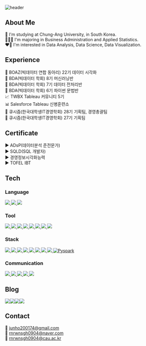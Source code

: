 ![header](https://capsule-render.vercel.app/api?type=waving&color=6994CDEE&height=300&section=header&text=kookguk&fontSize=90)

## About Me
🏫 I'm studying at Chung-Ang University, in South Korea.  
🧑🏻‍💻 I'm majoring in Business Administration and Applied Statistics.  
❤️‍🔥 I'm interested in Data Analysis, Data Science, Data Visualization.  

## Experience
🐘 BOAZ(빅데이터 연합 동아리) 22기 데이터 시각화  
🐻 BDA(빅데이터 학회) 8기 머신러닝반  
🐻 BDA(빅데이터 학회) 7기 데이터 전처리반  
🐻 BDA(빅데이터 학회) 6기 파이썬 문법반  
📈 TWBX Tableau 커뮤니티 5기    
📊 Salesforce Tableau 신병훈련소      
📱 큐시즘(한국대학생IT경영학회) 28기 기획팀, 경영총괄팀    
📱 큐시즘(한국대학생IT경영학회) 27기 기획팀

## Certificate
▶️ ADsP(데이터분석 준전문가)  
▶️ SQLD(SQL 개발자)  
▶️ 경영정보시각화능력  
▶️ TOFEL IBT

## Tech
<h3>Language</h3>
<a href="#">
    <img src="https://img.shields.io/badge/Python-3776AB?style=flat-square&logo=python&logoColor=white" style="border: none; text-decoration: none;">
</a>
<a href="#">
    <img src="https://img.shields.io/badge/SQL-4479A1?style=flat-square&logo=mysql&logoColor=white" style="border: none; text-decoration: none;">
</a>
<a href="#">
    <img src="https://img.shields.io/badge/R-276DC3?style=flat-square&logo=r&logoColor=white" style="border: none; text-decoration: none;">
</a>

<h3>Tool</h3>
<a href="#">
    <img src="https://img.shields.io/badge/Jupyter-F37626?style=flat-square&logo=jupyter&logoColor=white" style="border: none; text-decoration: none;">
</a>
<a href="#">
    <img src="https://img.shields.io/badge/Visual_Studio_Code-0078D4?style=flat-square&logo=visual-studio-code&logoColor=white" style="border: none; text-decoration: none;">
</a>
<a href="#">
    <img src="https://img.shields.io/badge/PyCharm-000000?style=flat-square&logo=pycharm&logoColor=white" style="border: none; text-decoration: none;">
</a>
<a href="#">
    <img src="https://img.shields.io/badge/RStudio-75AADB?style=flat-square&logo=rstudio&logoColor=white" style="border: none; text-decoration: none;">
</a>
<a href="#">
    <img src="https://img.shields.io/badge/MySQL-4479A1?style=flat-square&logo=mysql&logoColor=white" style="border: none; text-decoration: none;">
</a>
<a href="#">
    <img src="https://img.shields.io/badge/DBeaver-372923?style=flat-square&logo=dbeaver&logoColor=white" style="border: none; text-decoration: none;">
</a>
<a href="#">
    <img src="https://img.shields.io/badge/Tableau-E97627?style=flat-square&logo=Tableau&logoColor=white" style="border: none; text-decoration: none;">
</a>
<a href="#">
    <img src="https://img.shields.io/badge/Redash-FF4C4C?style=flat-square&logo=redash&logoColor=white" style="border: none; text-decoration: none;">
</a>

<h3>Stack</h3>
<a href="#">
    <img src="https://img.shields.io/badge/pandas-150458?style=flat-square&logo=pandas&logoColor=white" style="border: none; text-decoration: none;">
</a>
<a href="#">
    <img src="https://img.shields.io/badge/numpy-013243?style=flat-square&logo=numpy&logoColor=white" style="border: none; text-decoration: none;">
</a>
<a href="#">
    <img src="https://img.shields.io/badge/Matplotlib-FF5733?style=flat-square&logo=matplotlib&logoColor=white" style="border: none; text-decoration: none;">
</a>
<a href="#">
    <img src="https://img.shields.io/badge/Seaborn-3776AB?style=flat-square&logo=seaborn&logoColor=white" style="border: none; text-decoration: none;">
</a>
<a href="#">
    <img src="https://img.shields.io/badge/scikit--learn-F7931E?style=flat-square&logo=scikit-learn&logoColor=white" style="border: none; text-decoration: none;">
</a>
<a href="#">
    <img src="https://img.shields.io/badge/TensorFlow-FF6F00?style=flat-square&logo=tensorflow&logoColor=white" style="border: none; text-decoration: none;">
</a>
<a href="#">
    <img src="https://img.shields.io/badge/PyTorch-EE4C2C?style=flat-square&logo=pytorch&logoColor=white" style="border: none; text-decoration: none;">
</a>
<a href="#">
    <img src="https://img.shields.io/badge/Keras-D00000?style=flat-square&logo=keras&logoColor=white" style="border: none; text-decoration: none;">
</a>
<a href="https://pyspark.apache.org/" target="_blank"><img src="https://img.shields.io/badge/Pyspark-007D9C?style=flat-square&logo=apache-spark&logoColor=white" alt="Pyspark" style="border: none; text-decoration: none;">
</a>

<h3>Communication</h3>
<a href="#">
    <img src="https://img.shields.io/badge/GitHub-181717?style=flat-square&logo=github&logoColor=white" style="border: none; text-decoration: none;">
</a>
<a href="#">
    <img src="https://img.shields.io/badge/Slack-4A154B?style=flat-square&logo=slack&logoColor=white" style="border: none; text-decoration: none;">
</a>
<a href="#">
    <img src="https://img.shields.io/badge/Notion-000000?style=flat-square&logo=notion&logoColor=white" style="border: none; text-decoration: none;">
</a>
<a href="#">
    <img src="https://img.shields.io/badge/Jira-0052CC?style=flat-square&logo=jira&logoColor=white" style="border: none; text-decoration: none;">
</a>
<a href="#">
    <img src="https://img.shields.io/badge/Figma-F24E1E?style=flat-square&logo=figma&logoColor=white" style="border: none; text-decoration: none;">
</a>

## Blog
<div style="display:flex; flex-direction:row;">
    <a href="https://zzarimongddang.tistory.com/">
    <img src="https://img.shields.io/badge/Tistory-000000?style=flat-square&logo=Tistory&logoColor=white" style="border: none; text-decoration: none;">
    </a>
    <a href="https://www.instagram.com/dataresting/">
    <img src="https://img.shields.io/badge/Instagram-E4405F?style=flat-square&logo=Instagram&logoColor=white" style="border: none; text-decoration: none;"> 
    </a>
    <a href="https://blog.naver.com/PostList.naver?blogId=rnrwnsgh0904&widgetTypeCall=true&noTrackingCode=true&directAccess=true">
    <img src="https://img.shields.io/badge/Naver_Blog-03C75A?style=flat-square&logo=Naver&logoColor=white" style="border: none; text-decoration: none;">
    </a>
    <a href="https://public.tableau.com/app/profile/.k00keyesm/vizzes">
    <img src="https://img.shields.io/badge/Tableau_Public-E97627?style=flat-square&logo=Tableau&logoColor=white" style="border: none; text-decoration: none;">
    </a>
</div>

## Contact
📧 junho200174@gmail.com  
📧 rnrwnsgh0904@naver.com  
📧 rnrwnsgh0904@cau.ac.kr
